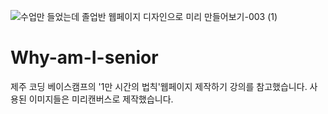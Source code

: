 ![수업만 들었는데 졸업반 웹페이지 디자인으로 미리 만들어보기-003 (1)](https://user-images.githubusercontent.com/67950316/125794589-6610e531-f011-47ae-bb34-6c69763e85b4.png)

# Why-am-I-senior

제주 코딩 베이스캠프의 '1만 시간의 법칙'웹페이지 제작하기 강의를 참고했습니다.
사용된 이미지들은 미리캔버스로 제작했습니다.
